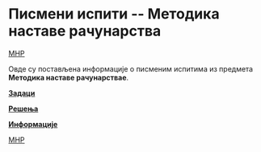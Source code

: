 # Писмени испити -- Методика наставе рачунарства

[МНР](../README.md)

Овде су постављена информације о писменим испитима из предмета **Методика наставе рачунарствае**.  

**[Задаци](zadaci/README.md)**

**[Решења](resenja/README.md)**

**[Информације](info/README.md)**

[МНР](../README.md)